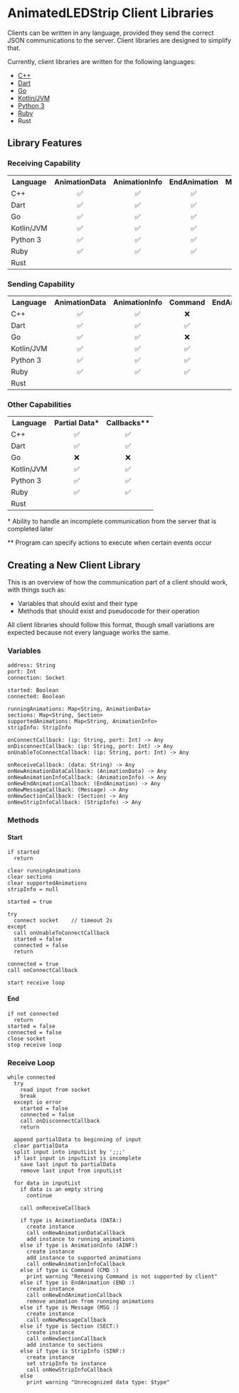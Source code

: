 # AnimatedLEDStrip Client Libraries

Clients can be written in any language, provided they send the correct JSON communications to the server.
Client libraries are designed to simplify that.

Currently, client libraries are written for the following languages:
- [C++](https://github.com/AnimatedLEDStrip/client-cpp)
- [Dart](https://github.com/AnimatedLEDStrip/client-dart)
- [Go](https://github.com/AnimatedLEDStrip/client-go)
- [Kotlin/JVM](https://github.com/AnimatedLEDStrip/client-kotlin-jvm)
- [Python 3](https://github.com/AnimatedLEDStrip/client-python)
- [Ruby](https://github.com/AnimatedLEDStrip/client-ruby)
- Rust

## Library Features

### Receiving Capability

<table>
  <tr>
    <th>Language</th>
    <th align="center">AnimationData</th>
    <th align="center">AnimationInfo</th>
    <th align="center">EndAnimation</th>
    <th align="center">Message</th>
    <th align="center">Section</th>
    <th align="center">StripInfo</th>
  </tr>
  <tr>
    <td>C++</td>
    <td align="center">✅</td>
    <td align="center">✅</td>
    <td align="center">✅</td>
    <td align="center">❌</td>
    <td align="center">✅</td>
    <td align="center">✅</td>
  </tr>
  <tr>
    <td>Dart</td>
    <td align="center">✅</td>
    <td align="center">✅</td>
    <td align="center">✅</td>
    <td align="center">✅</td>
    <td align="center">✅</td>
    <td align="center">✅</td>
  </tr>
  <tr>
    <td>Go</td>
    <td align="center">✅</td>
    <td align="center">✅</td>
    <td align="center">✅</td>
    <td align="center">❌</td>
    <td align="center">✅</td>
    <td align="center">✅</td>
  </tr>
  <tr>
    <td>Kotlin/JVM</td>
    <td align="center">✅</td>
    <td align="center">✅</td>
    <td align="center">✅</td>
    <td align="center">✅</td>
    <td align="center">✅</td>
    <td align="center">✅</td>
  </tr>
  <tr>
    <td>Python 3</td>
    <td align="center">✅</td>
    <td align="center">✅</td>
    <td align="center">✅</td>
    <td align="center">✅</td>
    <td align="center">✅</td>
    <td align="center">✅</td>
  </tr>
  <tr>
    <td>Ruby</td>
    <td align="center">✅</td>
    <td align="center">✅</td>
    <td align="center">✅</td>
    <td align="center">✅</td>
    <td align="center">✅</td>
    <td align="center">✅</td>
  </tr>
  <tr>
    <td>Rust</td>
    <td />
    <td />
    <td />
    <td />
    <td />
    <td />
  </tr>
</table>

### Sending Capability

<table>
  <tr>
    <th>Language</th>
    <th align="center">AnimationData</th>
    <th align="center">AnimationInfo</th>
    <th align="center">Command</th>
    <th align="center">EndAnimation</th>
    <th align="center">Section</th>
    <th align="center">StripInfo</th>
  </tr>
  <tr>
    <td>C++</td>
    <td align="center">✅</td>
    <td align="center">✅</td>
    <td align="center">❌</td>
    <td align="center">✅</td>
    <td align="center">✅</td>
    <td align="center">✅</td>
  </tr>
  <tr>
    <td>Dart</td>
    <td align="center">✅</td>
    <td align="center">✅</td>
    <td align="center">✅</td>
    <td align="center">✅</td>
    <td align="center">✅</td>
    <td align="center">✅</td>
  </tr>
  <tr>
    <td>Go</td>
    <td align="center">✅</td>
    <td align="center">✅</td>
    <td align="center">❌</td>
    <td align="center">✅</td>
    <td align="center">✅</td>
    <td align="center">✅</td>
  </tr>
  <tr>
    <td>Kotlin/JVM</td>
    <td align="center">✅</td>
    <td align="center">✅</td>
    <td align="center">✅</td>
    <td align="center">✅</td>
    <td align="center">✅</td>
    <td align="center">✅</td>
  </tr>
  <tr>
    <td>Python 3</td>
    <td align="center">✅</td>
    <td align="center">✅</td>
    <td align="center">✅</td>
    <td align="center">✅</td>
    <td align="center">✅</td>
    <td align="center">✅</td>
  </tr>
  <tr>
    <td>Ruby</td>
    <td align="center">✅</td>
    <td align="center">✅</td>
    <td align="center">✅</td>
    <td align="center">✅</td>
    <td align="center">✅</td>
    <td align="center">✅</td>
  </tr>
  <tr>
    <td>Rust</td>
    <td />
    <td />
    <td />
    <td />
    <td />
    <td />
  </tr>
</table>

### Other Capabilities

<table>
  <tr>
    <th>Language</th>
    <th align="center">Partial Data*</th>
    <th align="center">Callbacks**</th>
  </tr>
  <tr>
    <td>C++</td>
    <td align="center">✅</td>
    <td align="center">✅</td>
  </tr>
  <tr>
    <td>Dart</td>
    <td align="center">✅</td>
    <td align="center">✅</td>
  </tr>
  <tr>
    <td>Go</td>
    <td align="center">❌</td>
    <td align="center">❌</td>
  </tr>
  <tr>
    <td>Kotlin/JVM</td>
    <td align="center">✅</td>
    <td align="center">✅</td>
  </tr>
  <tr>
    <td>Python 3</td>
    <td align="center">✅</td>
    <td align="center">✅</td>
  </tr>
  <tr>
    <td>Ruby</td>
    <td align="center">✅</td>
    <td align="center">✅</td>
  </tr>
  <tr>
    <td>Rust</td>
    <td />
    <td />
  </tr>
</table>

\* Ability to handle an incomplete communication from the server that is completed later

** Program can specify actions to execute when certain events occur

## Creating a New Client Library

This is an overview of how the communication part of a client should work, with things such as:

- Variables that should exist and their type
- Methods that should exist and pseudocode for their operation

All client libraries should follow this format, though small variations are expected because not every language works the same.

### Variables

```
address: String
port: Int
connection: Socket

started: Boolean
connected: Boolean

runningAnimations: Map<String, AnimationData>
sections: Map<String, Section>
supportedAnimations: Map<String, AnimationInfo>
stripInfo: StripInfo

onConnectCallback: (ip: String, port: Int) -> Any
onDisconnectCallback: (ip: String, port: Int) -> Any
onUnableToConnectCallback: (ip: String, port: Int) -> Any

onReceiveCallback: (data: String) -> Any
onNewAnimationDataCallback: (AnimationData) -> Any
onNewAnimationInfoCallback: (AnimationInfo) -> Any
onNewEndAnimationCallback: (EndAnimation) -> Any
onNewMessageCallback: (Message) -> Any
onNewSectionCallback: (Section) -> Any
onNewStripInfoCallback: (StripInfo) -> Any
```

### Methods

#### Start

```
if started
  return

clear runningAnimations
clear sections
clear supportedAnimations
stripInfo = null

started = true

try
  connect socket	// timeout 2s
except
  call onUnableToConnectCallback
  started = false
  connected = false
  return

connected = true
call onConnectCallback

start receive loop
```

#### End

```
if not connected
  return
started = false
connected = false
close socket
stop receive loop
```

### Receive Loop

```
while connected
  try
    read input from socket
    break
  except io error
    started = false
    connected = false
    call onDisconnectCallback
    return

  append partialData to beginning of input
  clear partialData
  split input into inputList by ';;;'
  if last input in inputList is incomplete
    save last input to partialData
    remove last input from inputList

  for data in inputList
    if data is an empty string
      continue

    call onReceiveCallback

    if type is AnimationData (DATA:)
      create instance
      call onNewAnimationDataCallback
      add instance to running animations
    else if type is AnimationInfo (AINF:)
      create instance
      add instance to supported animations
      call onNewAnimationInfoCallback
    else if type is Command (CMD :)
      print warning "Receiving Command is not supported by client"
    else if type is EndAnimation (END :)
      create instance
      call onNewEndAnimationCallback
      remove animation from running animations
    else if type is Message (MSG :)
      create instance
      call onNewMessageCallback
    else if type is Section (SECT:)
      create instance
      call onNewSectionCallback
      add instance to sections
    else if type is StripInfo (SINF:)
      create instance
      set stripInfo to instance
      call onNewStripInfoCallback
    else
      print warning "Unrecognized data type: $type"
```
